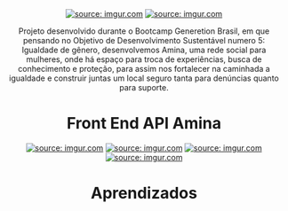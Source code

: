 <div align="center"> 
  <a href="https://imgur.com/2Gbpq3D"><img src="https://i.imgur.com/2Gbpq3D.png" title="source: imgur.com" /></a>
  <a href="https://imgur.com/O8S0caU"><img src="https://i.imgur.com/O8S0caU.png" title="source: imgur.com" /></a>
  
Projeto desenvolvido durante o Bootcamp Generetion Brasil, em que pensando no Objetivo de Desenvolvimento Sustentável numero 5: Igualdade de gênero, desenvolvemos Amina, uma rede social para mulheres, onde há espaço para troca de experiências, busca de conhecimento e proteção, para assim nos fortalecer na caminhada a igualdade e construir juntas um local seguro tanta para denúncias quanto para suporte.
  
  #  Front End API Amina
  

  <a href="https://imgur.com/fbKozTd"><img src="https://i.imgur.com/fbKozTd.png" title="source: imgur.com" /></a>
  <a href="https://imgur.com/woujDU3"><img src="https://i.imgur.com/woujDU3.png" title="source: imgur.com" /></a>
  <a href="https://imgur.com/zF0xTGe"><img src="https://i.imgur.com/zF0xTGe.png" title="source: imgur.com" /></a>
  <a href="https://imgur.com/YykLGfM"><img src="https://i.imgur.com/YykLGfM.png" title="source: imgur.com" /></a>

  # Aprendizados
  


